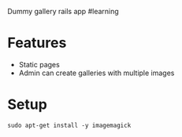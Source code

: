Dummy gallery rails app #learning

# Features
- Static pages
- Admin can create galleries with multiple images

# Setup
`sudo apt-get install -y imagemagick`